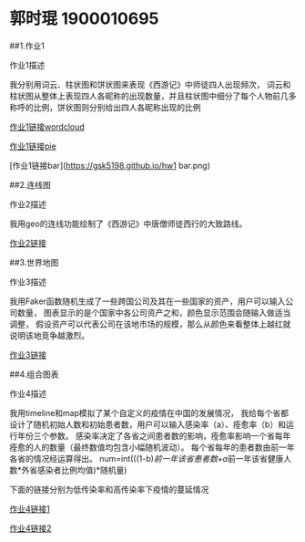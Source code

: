 # 郭时琨 1900010695
##1.作业1
  
作业1描述
  
我分别用词云、柱状图和饼状图来表现《西游记》中师徒四人出现频次，
词云和柱状图从整体上表现四人各昵称的出现数量，并且柱状图中细分了每个人物前几多称呼的比例，饼状图则分别给出四人各昵称出现的比例
  
[作业1链接wordcloud](https://gsk5198.github.io/hw1.html)
  
[作业1链接pie](https://gsk5198.github.io/hw1.png)
  
[作业1链接bar](https://gsk5198.github.io/hw1 bar.png)
  
  
##2.连线图
  
作业2描述
  
我用geo的连线功能绘制了《西游记》中唐僧师徒西行的大致路线。
  
[作业2链接](https://gsk5198.github.io/hw2.html)
  
  
##3.世界地图
  
作业3描述
  
我用Faker函数随机生成了一些跨国公司及其在一些国家的资产，用户可以输入公司数量，
图表显示的是个国家中各公司资产之和，颜色显示范围会随输入做适当调整，
假设资产可以代表公司在该地市场的规模，那么从颜色来看整体上越红就说明该地竞争越激烈。
  
[作业3链接](https://gsk5198.github.io/hw3.html)
  
  
##4.组合图表
  
作业4描述
  
我用timeline和map模拟了某个自定义的疫情在中国的发展情况，
我给每个省都设计了随机初始人数和初始患者数，用户可以输入感染率（a）、痊愈率（b）和运行年份三个参数。
感染率决定了各省之间患者数的影响，痊愈率影响一个省每年痊愈的人的数量（最终数值均包含小幅随机波动）。
每个省每年的患者数由前一年各省的情况经运算得出。
num=int(((1-b)*前一年该省患者数+a*前一年该省健康人数*外省感染者比例均值)*随机量)
  
下面的链接分别为低传染率和高传染率下疫情的蔓延情况
  
[作业4链接1](https://gsk5198.github.io/hw4_lowrate.html)
  
[作业4链接2](https://gsk5198.github.io/hw4_highrate.html)
